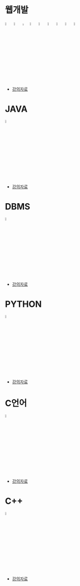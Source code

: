 <!--
**to7485/to7485** is a ✨ _special_ ✨ repository because its `README.md` (this file) appears on your GitHub profile.

Here are some ideas to get you started:

- 🔭 I’m currently working on ...
- 🌱 I’m currently learning ...
- 👯 I’m looking to collaborate on ...
- 🤔 I’m looking for help with ...
- 💬 Ask me about ...
- 📫 How to reach me: ...
- 😄 Pronouns: ...
- ⚡ Fun fact: ...
-->
# 웹개발
<image src="image/java_icon.jpeg" width="5%" height="5%">  <image src="image/html_icon.ico" width="5%" height="5%">  <image src="image/css_icon.png" width="4%" height="4%"> <image src="image/js_icon.png" width="5%" height="5%"> <image src="image/oracle_icon.png" width="5%" height="5%"> <image src="image/jsp_icon.png" width="5%" height="5%"> <image src="image/spring_icon.png" width="5%" height="5%"> <image src="image/thymeleaf_icon.png" width="5%" height="5%"> <image src="image/springboot_icon.png" width="5%" height="5%">
- [강의자료](https://github.com/to7485/Web1500)

# JAVA
<image src="image/java_icon.jpeg" width="5%" height="5%">
  
- [강의자료](https://github.com/to7485/Java1900)

# DBMS
<image src="image/oracle_icon.png" width="5%" height="5%">
  
- [강의자료](https://github.com/to7485/DBMS1900)

# PYTHON
<image src="image/python_icon.png" width="5%" height="5%">

- [강의자료](https://github.com/to7485/PYTHON1900)

# C언어
<image src="image/c_icon.webp" width="5%" height="5%">

- [강의자료](https://github.com/to7485/Clang)

# C++
<image src="image/c++_icon.png" width="5%" height="5%">
  
- [강의자료](https://github.com/to7485/CppLang)

